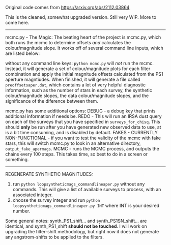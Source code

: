 Original code comes from https://arxiv.org/abs/2112.03864

This is the cleaned, somewhat upgraded version. Still very WIP. More to come here.


--------------------------

mcmc.py - The Magic:
The beating heart of the project is mcmc.py, which both runs the mcmc to determine offsets _and_ calculates the colour/magnitude slope. It works off of several command line inputs, which are listed below:

without any command line keys:
`python mcmc.py` will _not_ run the mcmc. Instead, it will generate a set of colour/magnitude plots for each filter combination and apply the initial magnitude offsets calculated from the PS1 aperture magntiudes. When finished, it will generate a file called `preoffsetsaper.dat`, which contains a lot of very helpful diagnostic information, such as the number of stars in each survey, the synthetic colour/magnitude slopes, the data colour/magnitude slopes, and the significance of the diference between them. 

mcmc.py has some additional options:
DEBUG - a debug key that prints additional information if needs be.
REDO - This will run an IRSA dust query on each of the surveys that you have specified in `surveys_for_chisq`. This should **only** be run after you have generated new observed data to use, at is a bit time consuming, and is disabled by default. 
FAKES - CURRENTLY NON-FUNCTIONAL - if you want to test the validity of the mcmc with fake stars, this will switch mcmc.py to look in an alternative directory, `output_fake_apermags`. 
MCMC - runs the MCMC process, and outputs the chains every 100 steps. This takes time, so best to do in a screen or something. 

-------------------------------------

REGENERATE SYNTHETIC MAGNITUDES:
1. run `python loopsyntheticmags_commandlineaper.py` without any commands. This will give a list of available surveys to process, with an associated integer.
2. choose the survey integer and run `python loopsyntheticmags_commandlineaper.py INT` where INT is your desired number.

Some general notes: 
synth_PS1_shift... and synth_PS1SN_shift... are identical, and synth_PS1_shift **should not be touched**. 
I will work on upgrading the filter-shift methodology, but right now it does not generate any angstrom-shifts to be applied to the filters.

